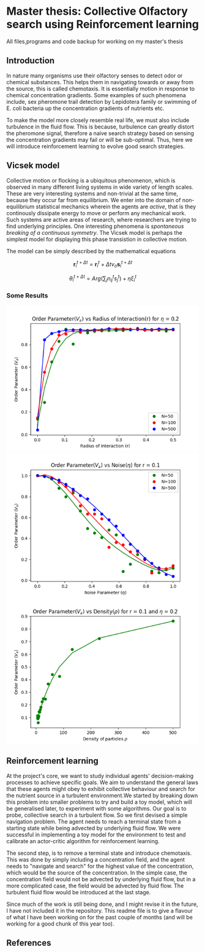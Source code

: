 # Master thesis: Collective Olfactory search using Reinforcement learning
All files,programs and code backup for working on my master's thesis

## Introduction
In nature many organisms use their olfactory senses to detect odor or chemical substances. This helps them in navigating towards or away from the source, this is called chemotaxis. It is essentially motion in response to chemical concentration gradients. Some examples of such phenomena include, sex pheromone trail detection by Lepidotera family or swimming of E. coli bacteria up the concentration gradients of nutrients etc.

To make the model more closely resemble real life, we must also include turbulence in the fluid flow. This is because, turbulence can greatly distort the pheromone signal, therefore a naive search strategy based on sensing the concentration gradients may fail or will be sub-optimal. Thus, here we will introduce reinforcement learning to evolve good search strategies.


## Vicsek model 
Collective motion or flocking is a ubiquitous phenomenon, which is observed in many different living systems in wide variety of length scales. These are very interesting systems and non-trivial at the same time, because they occur far from equilibrium. We enter into the domain of non-equilibrium statistical mechanics wherein the agents are _active_, that is they continously dissipate energy to move or perform any mechanical work. Such systems are active areas of research, where researchers are trying to find underlying principles. One interesting phenomena is _spontaneous breaking of a continuous symmetry_. The Vicsek model is perhaps the simplest model for displaying this phase transistion in collective motion.

The model can be simply described by the mathematical equations

$$ \textbf{r}_i^{t + \Delta t} = \textbf{r}_i^{t} + \Delta tv_o \textbf{s}_i^{t+\Delta t}$$

$$ \theta_{i}^{t + \Delta t} = Arg (\sum_{j} n_{ij}^{t} s^t_j) + \eta \xi_i^t$$

### Some Results
<p align = "center">
  <img src="https://github.com/redboxup/masters_thesis/blob/main/vicsek_model/order_parameter_vs_radius_interaction.png" />
  <img src="https://github.com/redboxup/masters_thesis/blob/main/vicsek_model/order_parameter_vs_noise.png" />
  <img src="https://github.com/redboxup/masters_thesis/blob/main/vicsek_model/order_parameter_vs_density.png" />
</p>



## Reinforcement learning
At the project's core, we want to study individual agents' decision-making processes to achieve specific goals. We aim to understand the general laws that these agents might obey to exhibit collective behaviour and search for the nutrient source in a turbulent environment.We started by breaking down this problem into smaller problems to try and build a toy model, which will be generalised later, to experiment with some algorithms. Our goal is to probe, collective search in a turbulent flow. So we first devised a simple navigation problem. The agent needs to reach a terminal state from a starting state while being advected by underlying fluid flow. We were successful in implementing a toy model for the environment to test and calibrate an actor-critic algorithm for reinforcement learning.

The second step, is to remove a terminal state and introduce chemotaxis. This was done by simply including a concentration field, and the agent needs to "navigate and search" for the highest value of the concentration, which would be the source of the concentration. In the simple case, the concentration field would not be advected by underlying fluid flow, but in a more complicated case, the field would be advected by fluid flow. The turbulent fluid flow would be introduced at the last stage.

Since much of the work is still being done, and I might revise it in the future, I have not included it in the repository. This readme file is to give a flavour of what I have been working on for the past couple of months (and will be working for a good chunk of this year too).

## References


